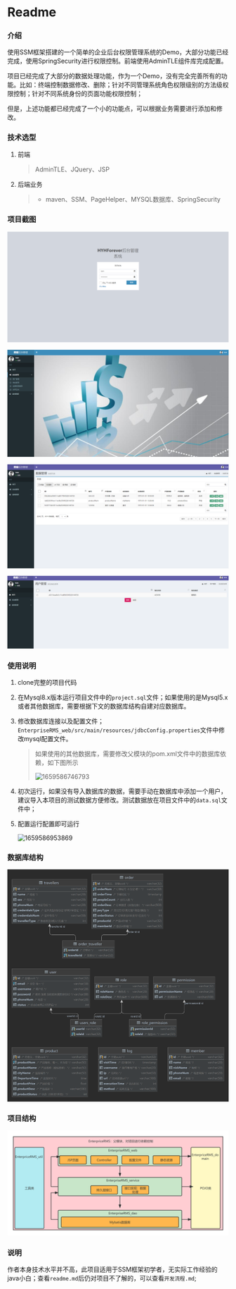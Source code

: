 # Readme

### 介绍

​	使用SSM框架搭建的一个简单的企业后台权限管理系统的Demo，大部分功能已经完成，使用SpringSecurity进行权限控制。前端使用AdminTLE组件库完成配置。

​	项目已经完成了大部分的数据处理功能，作为一个Demo，没有完全完善所有的功能。比如：终端控制数据修改、删除；针对不同管理系统角色权限级别的方法级权限控制；针对不同系统身份的页面功能权限控制；

​	但是，上述功能都已经完成了一个小的功能点，可以根据业务需要进行添加和修改。

### 技术选型

1. 前端

   > AdminTLE、JQuery、JSP
   
2. 后端业务

   > - maven、SSM、PageHelper、MYSQL数据库、SpringSecurity

### 项目截图

![1659590972270](./企业权限管理系统-基本介绍文档.assets/1659590972270.png)

![1659590992964](./企业权限管理系统-基本介绍文档.assets/1659590992964.png)

![1659591139953](./企业权限管理系统-基本介绍文档.assets/1659591139953.png)

![1659591158293](./企业权限管理系统-基本介绍文档.assets/1659591158293.png)

### 使用说明

1. clone完整的项目代码

2. 在Mysql8.x版本运行项目文件中的`project.sql`文件；如果使用的是Mysql5.x或者其他数据库，需要根据下文的数据库结构自建对应数据库。

3. 修改数据库连接以及配置文件；`EnterpriseRMS_web/src/main/resources/jdbcConfig.properties`文件中修改mysql配置文件。

   > 如果使用的其他数据库，需要修改父模块的pom.xml文件中的数据库依赖，如下图所示
   >
   > ![1659586746793](G:\QQdownloadmyself\个人文档\学习记录\我的笔记\SSM项目开发笔记\企业权限管理系统-基本介绍文档.assets\1659586746793.png)

4. 初次运行，如果没有导入数据库的数据，需要手动在数据库中添加一个用户，建议导入本项目的测试数据方便修改。测试数据放在项目文件中的`data.sql`文件中；

5. 配置运行配置即可运行

   ![1659586953869](G:\QQdownloadmyself\个人文档\学习记录\我的笔记\SSM项目开发笔记\企业权限管理系统-基本介绍文档.assets\1659586953869.png)

### 数据库结构

![](./企业权限管理系统-基本介绍文档.assets/数据库结构.png)

### 项目结构

![](./企业权限管理系统-基本介绍文档.assets/项目结构.png)

### 说明

​	作者本身技术水平并不高，此项目适用于SSM框架初学者，无实际工作经验的java小白；查看`readme.md`后仍对项目不了解的，可以查看`开发流程.md`;

